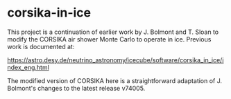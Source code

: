 # corsika-in-ice

This project is a continuation of earlier work by J. Bolmont and T. Sloan to modify the CORSIKA air shower Monte Carlo to operate in ice.  Previous work is documented at: 

https://astro.desy.de/neutrino_astronomy/icecube/software/corsika_in_ice/index_eng.html

The modified version of CORSIKA here is a straightforward adaptation of J. Bolmont's changes to the latest release v74005.
